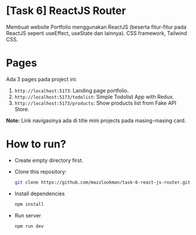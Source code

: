 # [Task 6] ReactJS Router

Membuat website Portfolio menggunakan ReactJS (beserta fitur-fitur pada ReactJS seperti useEffect, useState dan lainnya). CSS framework, Tailwind CSS.

# Pages
Ada 3 pages pada project ini:
1. `http://localhost:5173`: Landing page portfolio.
2. `http://localhost:5173/todolist`: Simple Todolist App with Redux.
3. `http://localhost:5173/products`: Show products list from Fake API Store.

**Note:** Link navigasinya ada di title mini projects pada masing-masing card.

# How to run?
- Create empty directory first.
  
- Clone this repository:
  ```sh
  git clone https://github.com/mazzlookman/task-6-react-js-router.git .
  ```
  
- Install dependencies
  ```sh
  npm install
  ```

- Run server
  ```sh
  npm run dev
  ```
